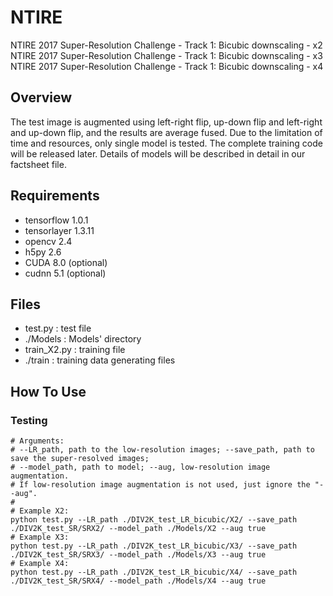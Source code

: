 # NTIRE
NTIRE 2017 Super-Resolution Challenge - Track 1: Bicubic downscaling - x2   
NTIRE 2017 Super-Resolution Challenge - Track 1: Bicubic downscaling - x3   
NTIRE 2017 Super-Resolution Challenge - Track 1: Bicubic downscaling - x4   

## Overview
The test image is augmented using left-right flip, up-down flip and left-right and up-down flip, and the results are average fused. 
Due to the limitation of time and resources, only single model is tested. The complete training code will be released later. Details of models will be described in detail in our factsheet file. 

## Requirements
- tensorflow 1.0.1
- tensorlayer 1.3.11
- opencv 2.4
- h5py 2.6
- CUDA 8.0 (optional)
- cudnn 5.1 (optional)

## Files
- test.py : test file
- ./Models : Models' directory
- train_X2.py : training file
- ./train : training data generating files

## How To Use

### Testing
```shell
# Arguments:
# --LR_path, path to the low-resolution images; --save_path, path to save the super-resolved images;   
# --model_path, path to model; --aug, low-resolution image augmentation.
# If low-resolution image augmentation is not used, just ignore the "--aug".
# 
# Example X2:
python test.py --LR_path ./DIV2K_test_LR_bicubic/X2/ --save_path ./DIV2K_test_SR/SRX2/ --model_path ./Models/X2 --aug true
# Example X3:
python test.py --LR_path ./DIV2K_test_LR_bicubic/X3/ --save_path ./DIV2K_test_SR/SRX3/ --model_path ./Models/X3 --aug true
# Example X4:
python test.py --LR_path ./DIV2K_test_LR_bicubic/X4/ --save_path ./DIV2K_test_SR/SRX4/ --model_path ./Models/X4 --aug true
```
# 

